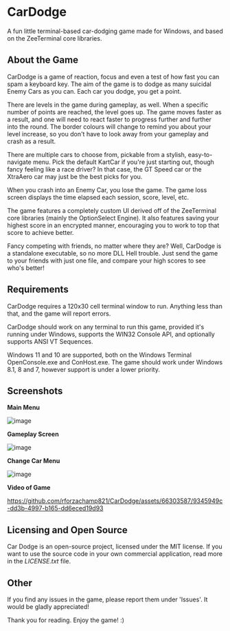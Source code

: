 # CarDodge
A fun little terminal-based car-dodging game made for Windows, and based on the ZeeTerminal core libraries.

## About the Game

CarDodge is a game of reaction, focus and even a test of how fast you can spam a keyboard key. The aim of the game is to dodge as many suicidal Enemy Cars as you can. Each car you dodge, you get a point. 

There are levels in the game during gameplay, as well. When a specific number of points are reached, the level goes up. The game moves faster as a result, and one will need to react faster to progress further and further into the round. The border colours will change to remind you about your level increase, so you don't have to look away from your gameplay and crash as a result.

There are multiple cars to choose from, pickable from a stylish, easy-to-navigate menu. Pick the default KartCar if you're just starting out, though fancy feeling like a race driver? In that case, the GT Speed car or the XtraAero car may just be the best picks for you.

When you crash into an Enemy Car, you lose the game. The game loss screen displays the time elapsed each session, score, level, etc.

The game features a completely custom UI derived off of the ZeeTerminal core libraries (mainly the OptionSelect Engine). It also features saving your highest score in an encrypted manner, encouraging you to work to top that score to achieve better.

Fancy competing with friends, no matter where they are? Well, CarDodge is a standalone executable, so no more DLL Hell trouble. Just send the game to your friends with just one file, and compare your high scores to see who's better!

## Requirements

CarDodge requires a 120x30 cell terminal window to run. Anything less than that, and the game will report errors.

CarDodge should work on any terminal to run this game, provided it's running under Windows, supports the WIN32 Console API, and optionally supports ANSI VT Sequences.

Windows 11 and 10 are supported, both on the Windows Terminal OpenConsole.exe and ConHost.exe. The game should work under Windows 8.1, 8 and 7, however support is under a lower priority.

## Screenshots

**Main Menu**

![image](https://github.com/rforzachamp821/CarDodge/assets/66303587/87331b70-4cea-4d6a-b4ee-8f0426f5e018)

**Gameplay Screen**

![image](https://github.com/rforzachamp821/CarDodge/assets/66303587/940f0d37-a57e-4993-b2ea-2388cf262809)


**Change Car Menu**

![image](https://github.com/rforzachamp821/CarDodge/assets/66303587/86d7fd0a-7010-455e-a196-296ae6f7b3b3)

**Video of Game**

https://github.com/rforzachamp821/CarDodge/assets/66303587/9345949c-dd3b-4997-b165-dd6eced19d93

## Licensing and Open Source

Car Dodge is an open-source project, licensed under the MIT license. If you want to use the source code in your own commercial application, read more in the *LICENSE.txt* file.

## Other

If you find any issues in the game, please report them under 'Issues'. It would be gladly appreciated!

Thank you for reading. Enjoy the game! :)
